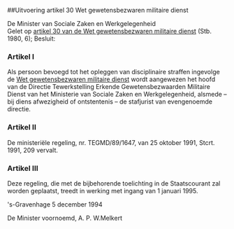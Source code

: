 <meta http-equiv='Content-Type' content='text/html; charset=utf-8' />

##Uitvoering artikel 30 Wet gewetensbezwaren militaire dienst

De Minister van Sociale Zaken en Werkgelegenheid  
Gelet op [artikel 30 van de Wet gewetensbezwaren militaire dienst](../../../../../../../../../wet/wet/gewetensbezwaren/militaire/dienst/BWBR0002386/README.md) (Stb. 1980, 6);
Besluit:    

### Artikel  I  

Als persoon bevoegd tot het opleggen van disciplinaire straffen ingevolge de [Wet gewetensbezwaren militaire dienst](../../../../../../../../../wet/wet/gewetensbezwaren/militaire/dienst/BWBR0002386/README.md) wordt aangewezen het hoofd van de Directie Tewerkstelling Erkende Gewetensbezwaarden Militaire Dienst van het Ministerie van Sociale Zaken en Werkgelegenheid, alsmede – bij diens afwezigheid of ontstentenis – de stafjurist van evengenoemde directie.  

### Artikel  II  

De ministeriële regeling, nr. TEGMD/89/1647, van 25 oktober 1991, Stcrt. 1991, 209 vervalt.  

### Artikel  III  

Deze regeling, die met de bijbehorende toelichting in de Staatscourant zal worden geplaatst, treedt in werking met ingang van 1 januari 1995.  

's-Gravenhage 
5 december 1994    

De 
Minister voornoemd, 
A. P. W.Melkert    
